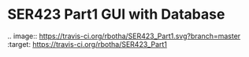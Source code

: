 # SER423 Part1 GUI with Database

.. image:: https://travis-ci.org/rbotha/SER423_Part1.svg?branch=master
    :target: https://travis-ci.org/rbotha/SER423_Part1
